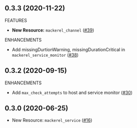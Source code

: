 ## 0.3.3 (2020-11-22)

FEATURES

* **New Resource:** `mackerel_channel` ([#39](https://github.com/kjmkznr/terraform-provider-mackerel/pull/39))

ENHANCEMENTS

* Add missingDurtionWarning, missingDurationCritical in `mackerel_service_monitor` ([#38](https://github.com/kjmkznr/terraform-provider-mackerel/pull/38))

## 0.3.2 (2020-09-15)

ENHANCEMENTS

* Add `max_check_attempts` to host and service monitor ([#30](https://github.com/kjmkznr/terraform-provider-mackerel/pull/30))

## 0.3.0 (2020-06-25)

* New Resource: `mackerel_service` ([#16](https://github.com/kjmkznr/terraform-provider-mackerel/pull/16))
